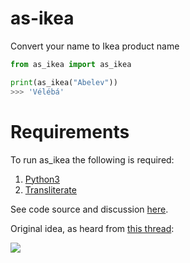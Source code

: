 # as-ikea
Convert your name to Ikea product name

```python
from as_ikea import as_ikea

print(as_ikea("Abelev"))
>>> 'Vélébá'
```

# Requirements
 To run as_ikea the following is required:
 1. [Python3](https://www.python.org/download/releases/3.0/)
 2. [Transliterate](https://pypi.org/project/transliterate/)

See code source and discussion [here](as_ikea.py).

Original idea, as heard from [this thread](https://www.facebook.com/max.abelev/posts/3347430315294332):

[![](https://user-images.githubusercontent.com/9265326/97590229-75e97d80-1a0f-11eb-9878-e4139565b459.png)](https://twitter.com/DerArto/status/1257911564746788864)
